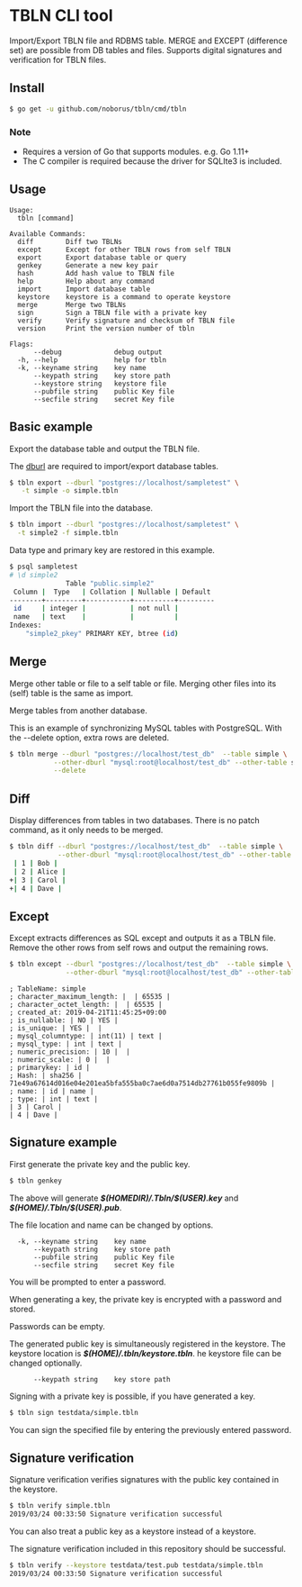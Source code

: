 # TBLN CLI tool

Import/Export TBLN file and RDBMS table.
MERGE and EXCEPT (difference set) are possible from DB tables and files.
Supports digital signatures and verification for TBLN files.

## Install

```bash
$ go get -u github.com/noborus/tbln/cmd/tbln
```

### Note

* Requires a version of Go that supports modules. e.g. Go 1.11+
* The C compiler is required because the driver for SQLIte3 is included.

## Usage

```
Usage:
  tbln [command]

Available Commands:
  diff        Diff two TBLNs
  except      Except for other TBLN rows from self TBLN
  export      Export database table or query
  genkey      Generate a new key pair
  hash        Add hash value to TBLN file
  help        Help about any command
  import      Import database table
  keystore    keystore is a command to operate keystore
  merge       Merge two TBLNs
  sign        Sign a TBLN file with a private key
  verify      Verify signature and checksum of TBLN file
  version     Print the version number of tbln

Flags:
      --debug             debug output
  -h, --help              help for tbln
  -k, --keyname string    key name
      --keypath string    key store path
      --keystore string   keystore file
      --pubfile string    public Key file
      --secfile string    secret Key file
```

## Basic example

Export the database table and output the TBLN file.

The [dburl](https://github.com/xo/dburl) are required
to import/export database tables.

```bash
$ tbln export --dburl "postgres://localhost/sampletest" \
   -t simple -o simple.tbln
```

Import the TBLN file into the database.

```bash
$ tbln import --dburl "postgres://localhost/sampletest" \
  -t simple2 -f simple.tbln
```

Data type and primary key are restored in this example.

```bash
$ psql sampletest
# \d simple2
              Table "public.simple2"
 Column |  Type   | Collation | Nullable | Default
--------+---------+-----------+----------+---------
 id     | integer |           | not null |
 name   | text    |           |          |
Indexes:
    "simple2_pkey" PRIMARY KEY, btree (id)
```

## Merge

Merge other table or file to a self table or file.
Merging other files into its (self) table is the same as import.

Merge tables from another database.

This is an example of synchronizing MySQL tables with PostgreSQL.
With the --delete option, extra rows are deleted.

```bash
$ tbln merge --dburl "postgres://localhost/test_db"  --table simple \
           --other-dburl "mysql:root@localhost/test_db" --other-table simple \
           --delete
```

## Diff

Display differences from tables in two databases.
There is no patch command, as it only needs to be merged.

```bash
$ tbln diff --dburl "postgres://localhost/test_db"  --table simple \
            --other-dburl "mysql:root@localhost/test_db" --other-table simple
 | 1 | Bob |
 | 2 | Alice |
+| 3 | Carol |
+| 4 | Dave |
```

## Except

Except extracts differences as SQL except and outputs it as a TBLN file.
Remove the other rows from self rows and output the remaining rows.

```bash
$ tbln except --dburl "postgres://localhost/test_db"  --table simple \
              --other-dburl "mysql:root@localhost/test_db" --other-table simple
```

```tbln
; TableName: simple
; character_maximum_length: |  | 65535 |
; character_octet_length: |  | 65535 |
; created_at: 2019-04-21T11:45:25+09:00
; is_nullable: | NO | YES |
; is_unique: | YES |  |
; mysql_columntype: | int(11) | text |
; mysql_type: | int | text |
; numeric_precision: | 10 |  |
; numeric_scale: | 0 |  |
; primarykey: | id |
; Hash: | sha256 | 71e49a67614d016e04e201ea5bfa555ba0c7ae6d0a7514db27761b055fe9809b |
; name: | id | name |
; type: | int | text |
| 3 | Carol |
| 4 | Dave |
```

## Signature example

First generate the private key and the public key.

```bash
$ tbln genkey
```

The above will generate ***\$(HOMEDIR)/.Tbln/\$(USER).key***
and ***\$(HOME)/.Tbln/\$(USER).pub***.

The file location and name can be changed by options.
```
  -k, --keyname string    key name
      --keypath string    key store path
      --pubfile string    public Key file
      --secfile string    secret Key file
```
You will be prompted to enter a password.

When generating a key, the private key is encrypted with a password and stored.

Passwords can be empty.

The generated public key is simultaneously registered in the keystore.
The keystore location is ***$(HOME)/.tbln/keystore.tbln***.
he keystore file can be changed optionally.
```
      --keypath string    key store path
```

Signing with a private key is possible, if you have generated a key.

```bash
$ tbln sign testdata/simple.tbln
```

You can sign the specified file by entering the previously entered password.

## Signature verification

Signature verification verifies signatures with the public key contained in the keystore.

```bash
$ tbln verify simple.tbln
2019/03/24 00:33:50 Signature verification successful
```

You can also treat a public key as a keystore instead of a keystore.

The signature verification included in this repository should be successful.

```bash
$ tbln verify --keystore testdata/test.pub testdata/simple.tbln
2019/03/24 00:33:50 Signature verification successful
```